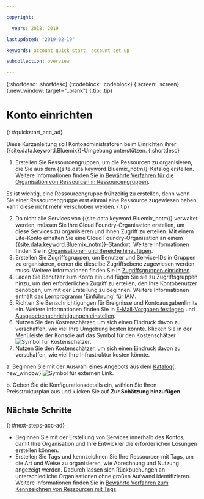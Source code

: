 ```yaml
---

copyright:

  years: 2018, 2019

lastupdated: "2019-02-19"

keywords: account quick start, account set up

subcollection: overview

---
```


{:shortdesc: .shortdesc}
{:codeblock: .codeblock}
{:screen: .screen}
{:new_window: target="_blank"}
{:tip: .tip}

# Konto einrichten
{: #quickstart_acc_ad}

Diese Kurzanleitung soll Kontoadministratoren beim Einrichten ihrer {{site.data.keyword.Bluemix}}-Umgebung unterstützen. 
{:shortdesc}

1. Erstellen Sie Ressourcengruppen, um die Ressourcen zu organisieren, die Sie aus dem {{site.data.keyword.Bluemix_notm}}-Katalog erstellen. Weitere Informationen finden Sie in [Bewährte Verfahren für die Organisation von Ressourcen in Ressourcengruppen](/docs/resources?topic=resources-bp_resourcegroups).

  Es ist wichtig, eine Ressourcengruppe frühzeitig zu erstellen, denn wenn Sie einer Ressourcengruppe erst einmal eine Ressource zugewiesen haben, kann diese nicht mehr verschoben werden.
  {:tip}
  
2. Da nicht alle Services von {{site.data.keyword.Bluemix_notm}} verwaltet werden, müssen Sie Ihre Cloud Foundry-Organisation erstellen, um diese Services zu organisieren und ihnen Zugriff zu erteilen. Mit einem Lite-Konto erhalten Sie eine Cloud Foundry-Organisation an einem {{site.data.keyword.Bluemix_notm}}-Standort. Weitere Informationen finden Sie in [Organisationen und Bereiche hinzufügen](/docs/account?topic=account-orgsspacesusers). 
3. Erstellen Sie Zugriffsgruppen, um Benutzer und Service-IDs in Gruppen zu organisieren, denen die dieselbe Zugriffsebene zugewiesen werden muss. Weitere Informationen finden Sie in [Zugriffsgruppen einrichten](/docs/iam?topic=iam-groups).
4. Laden Sie Benutzer zum Konto ein und fügen Sie sie zu Zugriffsgruppen hinzu, um den erforderlichen Zugriff zu erteilen, den Ihre Kontobenutzer benötigen, um mit der Erstellung zu beginnen. Weitere Informationen enthält das [Lernprogramm 'Einführung' für IAM](/docs/iam?topic=iam-getstarted).
5. Richten Sie Benachrichtigungen für Ereignisse und Kontoausgabenlimits ein. Weitere Informationen finden Sie in [E-Mail-Vorgaben festlegen](/docs/account?topic=account-email-prefs) und [Ausgabebenachrichtigungen einstellen](/docs/billing-usage?topic=billing-usage-spending). 
6. Nutzen Sie den Kostenschätzer, um sich einen Eindruck davon zu verschaffen, wie viel Ihre Umgebung kosten könnte. Klicken Sie in der Menüleiste der Konsole auf das Symbol für den Kostenschätzer ![Symbol für Kostenschätzer](../icons/Estimator.svg). 
7. Nutzen Sie den Kostenschätzer, um sich einen Eindruck davon zu verschaffen, wie viel Ihre Infrastruktur kosten könnte. 
  
  a. Beginnen Sie mit der Auswahl eines Angebots aus dem [Katalog](https://cloud.ibm.com/catalog){: new_window} ![Symbol für externen Link](../icons/launch-glyph.svg). 
  
  b. Geben Sie die Konfigurationsdetails ein, wählen Sie Ihren Preisstrukturplan aus und klicken Sie auf **Zur Schätzung hinzufügen**.

## Nächste Schritte
{: #next-steps-acc-ad}

* Beginnen Sie mit der Erstellung von Services innerhalb des Kontos, damit Ihre Organisation und Ihre Entwickler die erforderlichen Lösungen erstellen können.  
* Erstellen Sie Tags und kennzeichnen Sie Ihre Ressourcen mit Tags, um die Art und Weise zu organisieren, wie Abrechnung und Nutzung angezeigt werden. Dadurch lassen sich Rückbuchungen an unterschiedliche Organisationen ohne großen Aufwand identifizieren. Weitere Informationen finden Sie in [Bewährte Verfahren zum Kennzeichnen von Ressourcen mit Tags](/docs/account?topic=account-account_setup#tags). 
